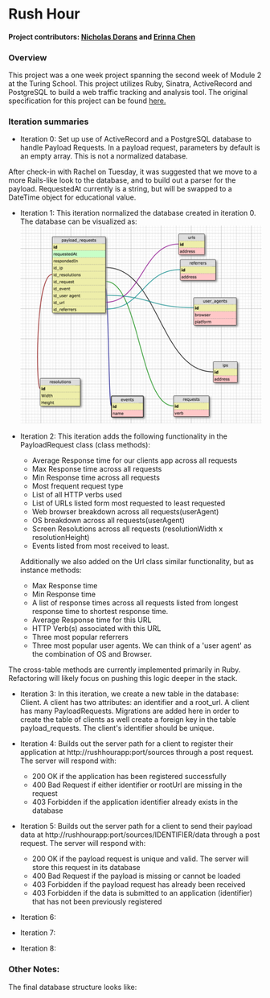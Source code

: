 # Rush Hour
#### Project contributors: [Nicholas Dorans](https://github.com/nickyBobby) and [Erinna Chen](https://github.com/erinnachen)

### Overview
This project was a one week project spanning the second week of Module 2 at the Turing School. This project utilizes Ruby, Sinatra, ActiveRecord and PostgreSQL to build a web traffic tracking and analysis tool. The original specification for this project can be found [here.](https://github.com/turingschool/curriculum/blob/master/source/projects/rush_hour.md)

### Iteration summaries
* Iteration 0: Set up use of ActiveRecord and a PostgreSQL database to handle Payload Requests. In a payload request, parameters by default is an empty array. This is not a normalized database.

After check-in with Rachel on Tuesday, it was suggested that we move to a more Rails-like look to the database, and to build out a parser for the payload. RequestedAt currently is a string, but will be swapped to a DateTime object for educational value.

* Iteration 1: This iteration normalized the database created in iteration 0. The database can be visualized as:
![](/app/public/iter1-database.png)

* Iteration 2: This iteration adds the following functionality in the PayloadRequest class (class methods):
  * Average Response time for our clients app across all requests
  * Max Response time across all requests
  * Min Response time across all requests
  * Most frequent request type
  * List of all HTTP verbs used
  * List of URLs listed form most requested to least requested
  * Web browser breakdown across all requests(userAgent)
  * OS breakdown across all requests(userAgent)
  * Screen Resolutions across all requests (resolutionWidth x resolutionHeight)
  * Events listed from most received to least.

  Additionally we also added on the Url class similar functionality, but as instance methods:
    * Max Response time
    * Min Response time
    * A list of response times across all requests listed from longest response time to shortest response time.
    * Average Response time for this URL
    * HTTP Verb(s) associated with this URL
    * Three most popular referrers
    * Three most popular user agents. We can think of a 'user agent' as the combination of OS and Browser.

The cross-table methods are currently implemented primarily in Ruby. Refactoring will likely focus on pushing this logic deeper in the stack.

* Iteration 3: In this iteration, we create a new table in the database: Client. A client has two attributes: an identifier and a root_url. A client has many PayloadRequests. Migrations are added here in order to create the table of clients as well create a foreign key in the table payload_requests. The client's identifier should be unique.

* Iteration 4: Builds out the server path for a client to register their application at http://rushhourapp:port/sources through a post request. The server will respond with:
  * 200 OK if the application has been registered successfully
  * 400 Bad Request if either identifier or rootUrl are missing in the request
  * 403 Forbidden if the application identifier already exists in the database

* Iteration 5: Builds out the server path for a client to send their payload data at http://rushhourapp:port/sources/IDENTIFIER/data through a post request. The server will respond with:
  * 200 OK if the payload request is unique and valid. The server will store this request in its database
  * 400 Bad Request if the payload is missing or cannot be loaded
  * 403 Forbidden if the payload request has already been received
  * 403 Forbidden if the data is submitted to an application (identifier) that has not been previously registered

* Iteration 6:
* Iteration 7:
* Iteration 8:

### Other Notes:
The final database structure looks like:
